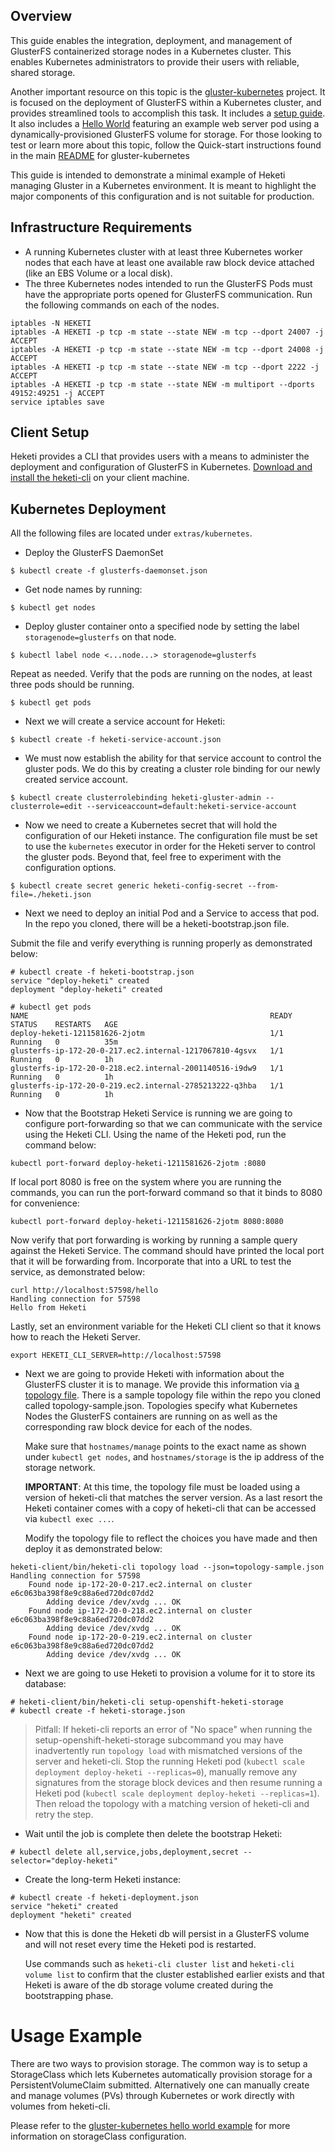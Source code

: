 ## Overview

This guide enables the integration, deployment, and management of GlusterFS containerized storage nodes in a Kubernetes cluster. This enables Kubernetes administrators to provide their users with reliable, shared storage.

Another important resource on this topic is the
[gluster-kubernetes](https://github.com/gluster/gluster-kubernetes) project.
It is focused on the deployment of GlusterFS within a Kubernetes cluster,
and provides streamlined tools to accomplish this task.
It includes a [setup guide](https://github.com/gluster/gluster-kubernetes/blob/master/docs/setup-guide.md).
It also includes a [Hello World](https://github.com/gluster/gluster-kubernetes/tree/master/docs/examples/hello_world)
featuring an example web server pod using a dynamically-provisioned
GlusterFS volume for storage. For those looking to test or learn more about
this topic, follow the Quick-start instructions found in the main
[README](https://github.com/gluster/gluster-kubernetes) for gluster-kubernetes

This guide is intended to demonstrate a minimal example of Heketi managing
Gluster in a Kubernetes environment. It is meant to highlight the major
components of this configuration and is not suitable for production.

## Infrastructure Requirements

* A running Kubernetes cluster with at least three Kubernetes worker nodes
  that each have at least one available raw block device attached
  (like an EBS Volume or a local disk).
* The three Kubernetes nodes intended to run the GlusterFS Pods must have the appropriate ports opened for GlusterFS communication. Run the following commands on each of the nodes.
```
iptables -N HEKETI
iptables -A HEKETI -p tcp -m state --state NEW -m tcp --dport 24007 -j ACCEPT
iptables -A HEKETI -p tcp -m state --state NEW -m tcp --dport 24008 -j ACCEPT
iptables -A HEKETI -p tcp -m state --state NEW -m tcp --dport 2222 -j ACCEPT
iptables -A HEKETI -p tcp -m state --state NEW -m multiport --dports 49152:49251 -j ACCEPT
service iptables save
```

## Client Setup

Heketi provides a CLI that provides users with a means to administer
the deployment and configuration of GlusterFS in Kubernetes.
[Download and install the heketi-cli](https://github.com/chinacoolhacker/heketi/releases)
on your client machine.

## Kubernetes Deployment
All the following files are located under `extras/kubernetes`.

* Deploy the GlusterFS DaemonSet

```
$ kubectl create -f glusterfs-daemonset.json
```

* Get node names by running:

```
$ kubectl get nodes
```

* Deploy gluster container onto a specified node by setting the
  label `storagenode=glusterfs` on that node.

```
$ kubectl label node <...node...> storagenode=glusterfs
```

Repeat as needed. Verify that the pods are running on the nodes, at least
three pods should be running.

```
$ kubectl get pods
```

* Next we will create a service account for Heketi:

```
$ kubectl create -f heketi-service-account.json
```

* We must now establish the ability for that service account to control
  the gluster pods. We do this by creating a cluster role binding for
  our newly created service account.

```
$ kubectl create clusterrolebinding heketi-gluster-admin --clusterrole=edit --serviceaccount=default:heketi-service-account
```

* Now we need to create a Kubernetes secret that will hold the configuration
  of our Heketi instance. The configuration file must be set to use the
  `kubernetes` executor in order for the Heketi server to control the
  gluster pods. Beyond that, feel free to experiment with the configuration
  options.

```
$ kubectl create secret generic heketi-config-secret --from-file=./heketi.json
```

* Next we need to deploy an initial Pod and a Service to access that pod.
  In the repo you cloned, there will be a heketi-bootstrap.json file.

Submit the file and verify everything is running properly as demonstrated below:

```
# kubectl create -f heketi-bootstrap.json
service "deploy-heketi" created
deployment "deploy-heketi" created

# kubectl get pods
NAME                                                      READY     STATUS    RESTARTS   AGE
deploy-heketi-1211581626-2jotm                            1/1       Running   0          35m
glusterfs-ip-172-20-0-217.ec2.internal-1217067810-4gsvx   1/1       Running   0          1h
glusterfs-ip-172-20-0-218.ec2.internal-2001140516-i9dw9   1/1       Running   0          1h
glusterfs-ip-172-20-0-219.ec2.internal-2785213222-q3hba   1/1       Running   0          1h
```

* Now that the Bootstrap Heketi Service is running we are going to configure port-forwarding so that we can communicate with the service using the Heketi CLI. Using the name of the Heketi pod, run the command below:

`kubectl port-forward deploy-heketi-1211581626-2jotm :8080`

If local port 8080 is free on the system where you are running the commands,
you can run the port-forward command so that it binds to 8080 for convenience:

`kubectl port-forward deploy-heketi-1211581626-2jotm 8080:8080`

Now verify that port forwarding is working by running a sample query
against the Heketi Service. The command should have printed the local port
that it will be forwarding from. Incorporate that into a URL to test the
service, as demonstrated below:

```
curl http://localhost:57598/hello
Handling connection for 57598
Hello from Heketi
```

Lastly, set an environment variable for the Heketi CLI client so that it knows how to reach the Heketi Server.

`export HEKETI_CLI_SERVER=http://localhost:57598`

* Next we are going to provide Heketi with information about the GlusterFS
  cluster it is to manage. We provide this information via
  [a topology file](./topology.md). There is a sample topology file within
  the repo you cloned called topology-sample.json. Topologies specify what
  Kubernetes Nodes the GlusterFS containers are running on as well as the
  corresponding raw block device for each of the nodes.

  Make sure that `hostnames/manage` points to the exact name as shown
  under `kubectl get nodes`, and `hostnames/storage` is the ip address
  of the storage network.

  **IMPORTANT**: At this time, the topology file must be loaded using a version
  of heketi-cli that matches the server version. As a last resort the Heketi
  container comes with a copy of heketi-cli that can be accessed via
  `kubectl exec ...`.

  Modify the topology file to reflect the choices you have made and then
  deploy it as demonstrated below:

```
heketi-client/bin/heketi-cli topology load --json=topology-sample.json
Handling connection for 57598
	Found node ip-172-20-0-217.ec2.internal on cluster e6c063ba398f8e9c88a6ed720dc07dd2
		Adding device /dev/xvdg ... OK
	Found node ip-172-20-0-218.ec2.internal on cluster e6c063ba398f8e9c88a6ed720dc07dd2
		Adding device /dev/xvdg ... OK
	Found node ip-172-20-0-219.ec2.internal on cluster e6c063ba398f8e9c88a6ed720dc07dd2
		Adding device /dev/xvdg ... OK
```

* Next we are going to use Heketi to provision a volume for it to store its database:

```
# heketi-client/bin/heketi-cli setup-openshift-heketi-storage
# kubectl create -f heketi-storage.json
```

> Pitfall: If heketi-cli reports an error of "No space"
  when running the setup-openshift-heketi-storage subcommand you may
  have inadvertently run `topology load` with mismatched versions of the
  server and heketi-cli. Stop the running Heketi pod
  (`kubectl scale deployment deploy-heketi --replicas=0`), manually remove any
  signatures from the storage block devices and then resume running a
  Heketi pod (`kubectl scale deployment deploy-heketi --replicas=1`). Then
  reload the topology with a matching version of heketi-cli and retry the step.

* Wait until the job is complete then delete the bootstrap Heketi:

```
# kubectl delete all,service,jobs,deployment,secret --selector="deploy-heketi"
```

* Create the long-term Heketi instance:

```
# kubectl create -f heketi-deployment.json
service "heketi" created
deployment "heketi" created
```

* Now that this is done the Heketi db will persist in a GlusterFS volume
  and will not reset every time the Heketi pod is restarted.

  Use commands such as `heketi-cli cluster list` and `heketi-cli volume list`
  to confirm that the cluster established earlier exists and that
  Heketi is aware of the db storage volume created during the bootstrapping
  phase.

# Usage Example

There are two ways to provision storage. The common way is to setup a
StorageClass which lets Kubernetes automatically provision storage for a
PersistentVolumeClaim submitted. Alternatively one can manually create and
manage volumes (PVs) through Kubernetes or work directly with volumes
from heketi-cli.

Please refer to the [gluster-kubernetes hello world example](https://github.com/gluster/gluster-kubernetes/blob/master/docs/examples/hello_world/README.md)
for more information on storageClass configuration.
